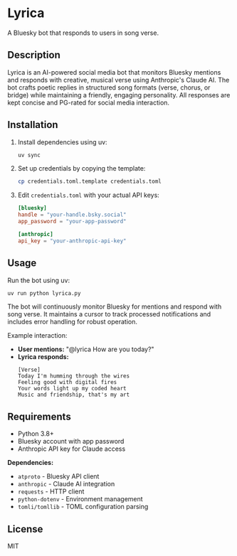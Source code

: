 # Lyrica

A Bluesky bot that responds to users in song verse.

## Description

Lyrica is an AI-powered social media bot that monitors Bluesky mentions and responds with creative, musical verse using Anthropic's Claude AI. The bot crafts poetic replies in structured song formats (verse, chorus, or bridge) while maintaining a friendly, engaging personality. All responses are kept concise and PG-rated for social media interaction.

## Installation

1. Install dependencies using uv:
   ```bash
   uv sync
   ```

2. Set up credentials by copying the template:
   ```bash
   cp credentials.toml.template credentials.toml
   ```

3. Edit `credentials.toml` with your actual API keys:
   ```toml
   [bluesky]
   handle = "your-handle.bsky.social"
   app_password = "your-app-password"

   [anthropic]
   api_key = "your-anthropic-api-key"
   ```

## Usage

Run the bot using uv:
```bash
uv run python lyrica.py
```

The bot will continuously monitor Bluesky for mentions and respond with song verse. It maintains a cursor to track processed notifications and includes error handling for robust operation.

Example interaction:
- **User mentions:** "@lyrica How are you today?"
- **Lyrica responds:** 
  ```
  [Verse]
  Today I'm humming through the wires
  Feeling good with digital fires
  Your words light up my coded heart
  Music and friendship, that's my art
  ```

## Requirements

- Python 3.8+
- Bluesky account with app password
- Anthropic API key for Claude access

**Dependencies:**
- `atproto` - Bluesky API client
- `anthropic` - Claude AI integration
- `requests` - HTTP client
- `python-dotenv` - Environment management
- `tomli/tomllib` - TOML configuration parsing

## License

MIT
